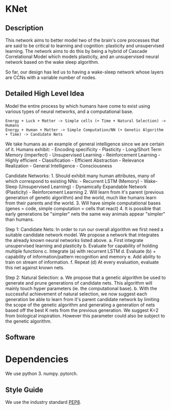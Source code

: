 # KNet
## Description
This network aims to better model two of the brain's core processes that are said to be critical to learning and cognition: plasticity and unsupervised learning. The network aims to do this by being a hybrid of Cascade Correlational Model which models plasticity, and an unsupervised neural network based on the wake sleep algorithm.

So far, our design has led us to having a wake-sleep network whose layers are CCNs with a variable number of nodes.

## Detailed High Level Idea
Model the entire process by which humans have come to exist using various types of neural networks, and a computational base.

    Energy + Luck + Matter -> Simple cells (+ Time + Natural Selection) -> Humans
    Energy + Human + Matter -> Simple Computation/NN (+ Genetic Algorithm + Time) -> Candidate Nets

We take humans as an example of general intelligence since we are certain of it.
Humans exhibit:
    - Encoding specificity
    - Plasticity
    - Long/Short Term Memory (imperfect)
    - Unsupervised Learning
    - Reinforcement Learning
    - Highly efficient
    - Classification
    - Efficient Abstraction
    - Relevance Realization
    - General Intelligence
    - Consciousness

Candidate Networks:
    1. Should exhibit many human attributes, many of which correspond to existing NNs:
        - Recurrent LSTM (Memory)
        - Wake-Sleep (Unsupervised Learning)
        - Dynamically Expandable Network (Plasticity)
        - Reinforcement Learning
    2. Will learn from it's parent (previous generation of genetic algorithm) and the world,
        much like humans learn from their parents and the world.
    3. Will have simple computational bases (genes = code, simple computation = cells that react)
    4. It is possible that early generations be "simpler" nets the same way animals appear "simpler" than humans.

Step 1:
    Candidate Nets:
        In order to run our overall algorithm we first need a suitable candidate network model.
        We propose a network that integrates the already known neural networks listed above.
            a. First integrate unsupervised learning and plasticity
            b. Evaluate for capability of holding multiple functions
            c. Integrate (a) with recurrent LSTM
            d. Evaluate (b) + capability of information/pattern recognition and memory
            e. Add ability to train on stream of information.
            f. Repeat (d)
        At every evaluation, evaluate this net against known nets.

Step 2:
    Natural Selection:
        a. We propose that a genetic algorithm be used to generate and prune generations of candidate nets.
            This algorithm will mainly touch hyper parameters (ie. the computational base).
        b. With the successful achievement of natural selection, we now suggest each generation
            be able to learn from it's parent candidate network by limiting the scope of the genetic algorithm
            and generating a generation of nets based off the best K nets from the previous generation.
            We suggest K=2 from biological inspiration. However this parameter could also be subject to the
            genetic algorithm.

## Software 
# Dependencies
We use python 3. numpy. pytorch.

## Style Guide
We use the industry standard [PEP8].

[PEP8]: <https://pep8.org>
